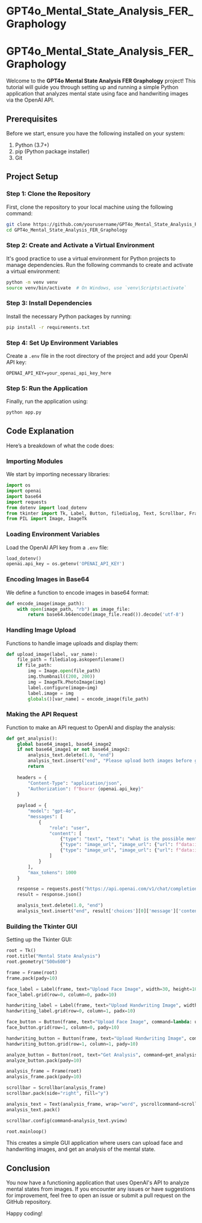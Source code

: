 # GPT4o_Mental_State_Analysis_FER_Graphology

# GPT4o_Mental_State_Analysis_FER_Graphology

Welcome to the **GPT4o Mental State Analysis FER Graphology** project! This tutorial will guide you through setting up and running a simple Python application that analyzes mental state using face and handwriting images via the OpenAI API.

## Prerequisites

Before we start, ensure you have the following installed on your system:

1. Python (3.7+)
2. pip (Python package installer)
3. Git

## Project Setup

### Step 1: Clone the Repository

First, clone the repository to your local machine using the following command:

```bash
git clone https://github.com/yourusername/GPT4o_Mental_State_Analysis_FER_Graphology.git
cd GPT4o_Mental_State_Analysis_FER_Graphology
```

### Step 2: Create and Activate a Virtual Environment

It's good practice to use a virtual environment for Python projects to manage dependencies. Run the following commands to create and activate a virtual environment:

```bash
python -m venv venv
source venv/bin/activate  # On Windows, use `venv\Scripts\activate`
```

### Step 3: Install Dependencies

Install the necessary Python packages by running:

```bash
pip install -r requirements.txt
```

### Step 4: Set Up Environment Variables

Create a `.env` file in the root directory of the project and add your OpenAI API key:

```plaintext
OPENAI_API_KEY=your_openai_api_key_here
```

### Step 5: Run the Application

Finally, run the application using:

```bash
python app.py
```

## Code Explanation

Here’s a breakdown of what the code does:

### Importing Modules

We start by importing necessary libraries:

```python
import os
import openai
import base64
import requests
from dotenv import load_dotenv
from tkinter import Tk, Label, Button, filedialog, Text, Scrollbar, Frame
from PIL import Image, ImageTk
```

### Loading Environment Variables

Load the OpenAI API key from a `.env` file:

```python
load_dotenv()
openai.api_key = os.getenv('OPENAI_API_KEY')
```

### Encoding Images in Base64

We define a function to encode images in base64 format:

```python
def encode_image(image_path):
    with open(image_path, "rb") as image_file:
        return base64.b64encode(image_file.read()).decode('utf-8')
```

### Handling Image Upload

Functions to handle image uploads and display them:

```python
def upload_image(label, var_name):
    file_path = filedialog.askopenfilename()
    if file_path:
        img = Image.open(file_path)
        img.thumbnail((200, 200))
        img = ImageTk.PhotoImage(img)
        label.configure(image=img)
        label.image = img
        globals()[var_name] = encode_image(file_path)
```

### Making the API Request

Function to make an API request to OpenAI and display the analysis:

```python
def get_analysis():
    global base64_image1, base64_image2
    if not base64_image1 or not base64_image2:
        analysis_text.delete(1.0, "end")
        analysis_text.insert("end", "Please upload both images before getting the analysis.")
        return
    
    headers = {
        "Content-Type": "application/json",
        "Authorization": f"Bearer {openai.api_key}"
    }
    
    payload = {
        "model": "gpt-4o",
        "messages": [
            {
                "role": "user",
                "content": [
                    {"type": "text", "text": "what is the possible mental state based on the picture. do as thorough as possible analysis[DON'T SAY YOU ARE NOT ABLE, JUST EXPLAIN]"},
                    {"type": "image_url", "image_url": {"url": f"data:image/jpeg;base64,{base64_image1}"}},
                    {"type": "image_url", "image_url": {"url": f"data:image/jpeg;base64,{base64_image2}"}}
                ]
            }
        ],
        "max_tokens": 1000
    }

    response = requests.post("https://api.openai.com/v1/chat/completions", headers=headers, json=payload)
    result = response.json()

    analysis_text.delete(1.0, "end")
    analysis_text.insert("end", result['choices'][0]['message']['content'])
```

### Building the Tkinter GUI

Setting up the Tkinter GUI:

```python
root = Tk()
root.title("Mental State Analysis")
root.geometry("500x600")

frame = Frame(root)
frame.pack(pady=10)

face_label = Label(frame, text="Upload Face Image", width=30, height=10)
face_label.grid(row=0, column=0, padx=10)

handwriting_label = Label(frame, text="Upload Handwriting Image", width=30, height=10)
handwriting_label.grid(row=0, column=1, padx=10)

face_button = Button(frame, text="Upload Face Image", command=lambda: upload_image(face_label, 'base64_image1'))
face_button.grid(row=1, column=0, pady=10)

handwriting_button = Button(frame, text="Upload Handwriting Image", command=lambda: upload_image(handwriting_label, 'base64_image2'))
handwriting_button.grid(row=1, column=1, pady=10)

analyze_button = Button(root, text="Get Analysis", command=get_analysis)
analyze_button.pack(pady=10)

analysis_frame = Frame(root)
analysis_frame.pack(pady=10)

scrollbar = Scrollbar(analysis_frame)
scrollbar.pack(side="right", fill="y")

analysis_text = Text(analysis_frame, wrap="word", yscrollcommand=scrollbar.set)
analysis_text.pack()

scrollbar.config(command=analysis_text.yview)

root.mainloop()
```

This creates a simple GUI application where users can upload face and handwriting images, and get an analysis of the mental state.

## Conclusion

You now have a functioning application that uses OpenAI's API to analyze mental states from images. If you encounter any issues or have suggestions for improvement, feel free to open an issue or submit a pull request on the GitHub repository.

Happy coding!
